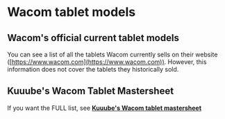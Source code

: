 # Wacom tablet models

## Wacom's official current tablet models

You can see a list of all the tablets Wacom currently sells on their website ([https://www.wacom.com](https://www.wacom.com)). However, this information does not cover the tablets they historically sold.

## Kuuube's Wacom Tablet Mastersheet

If you want the FULL list, see [**Kuuube's Wacom tablet mastersheet**](../../resources/kuuubes-wacom-tablet-mastersheet.md)&#x20;





